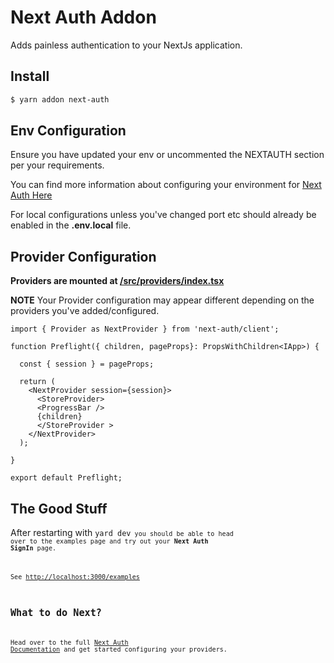 # Next Auth Addon

Adds painless authentication to your NextJs application.

## Install

```sh
$ yarn addon next-auth
```

## Env Configuration

Ensure you have updated your env or uncommented the NEXTAUTH section per your requirements.

You can find more information about configuring your environment for [Next Auth Here](https://next-auth.js.org/configuration/options)

For local configurations unless you've changed port etc should already be enabled in the **.env.local** file.

## Provider Configuration

**Providers are mounted at [/src/providers/index.tsx](/src/providers/index.tsx)**

**NOTE** Your Provider configuration may appear different depending on the
providers you've added/configured. 

```tsx
import { Provider as NextProvider } from 'next-auth/client';

function Preflight({ children, pageProps}: PropsWithChildren<IApp>) {

  const { session } = pageProps;

  return (
    <NextProvider session={session}>
      <StoreProvider>
      <ProgressBar />
      {children}
      </StoreProvider >
    </NextProvider>
  );

}

export default Preflight;
```

## The Good Stuff

After restarting with <code>yard dev<code> you should be able to head over to the examples page and try out your **Next Auth SignIn** page.

See [http://localhost:3000/examples](http://localhost:3000/examples)

## What to do Next?

Head over to the full [Next Auth Documentation](https://next-auth.js.org/getting-started/introduction) and get started configuring your providers.